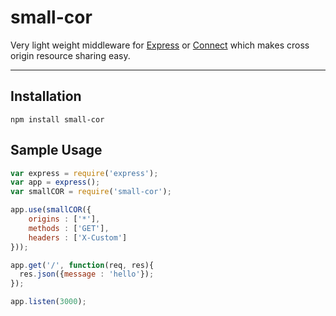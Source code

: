 small-cor
========

Very light weight middleware for [Express](https://github.com/visionmedia/express) or [Connect](https://github.com/senchalabs/connect) which makes cross origin resource sharing easy.

---

## Installation
```
npm install small-cor
```
## Sample Usage
```js
var express = require('express');
var app = express();
var smallCOR = require('small-cor');

app.use(smallCOR({
    origins : ['*'],
	methods : ['GET'],
	headers : ['X-Custom']
}));

app.get('/', function(req, res){
  res.json({message : 'hello'});
});

app.listen(3000);
```
